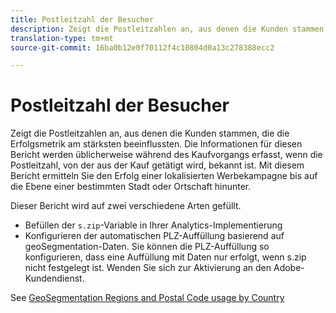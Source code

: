 ```yaml
---
title: Postleitzahl der Besucher
description: Zeigt die Postleitzahlen an, aus denen die Kunden stammen, die die Erfolgsmetrik am stärksten beeinflussten. Die Informationen für diesen Bericht werden üblicherweise während des Kaufvorgangs erfasst, wenn die Postleitzahl, von der aus der Kauf getätigt wird, bekannt ist. Mit diesem Bericht ermitteln Sie den Erfolg einer lokalisierten Werbekampagne bis auf die Ebene einer bestimmten Stadt oder Ortschaft hinunter.
translation-type: tm+mt
source-git-commit: 16ba0b12e0f70112f4c10804d0a13c278388ecc2

---
```



# Postleitzahl der Besucher

Zeigt die Postleitzahlen an, aus denen die Kunden stammen, die die Erfolgsmetrik am stärksten beeinflussten. Die Informationen für diesen Bericht werden üblicherweise während des Kaufvorgangs erfasst, wenn die Postleitzahl, von der aus der Kauf getätigt wird, bekannt ist. Mit diesem Bericht ermitteln Sie den Erfolg einer lokalisierten Werbekampagne bis auf die Ebene einer bestimmten Stadt oder Ortschaft hinunter.

Dieser Bericht wird auf zwei verschiedene Arten gefüllt.

* Befüllen der `s.zip`-Variable in Ihrer Analytics-Implementierung
* Konfigurieren der automatischen PLZ-Auffüllung basierend auf geoSegmentation-Daten. Sie können die PLZ-Auffüllung so konfigurieren, dass eine Auffüllung mit Daten nur erfolgt, wenn s.zip nicht festgelegt ist. Wenden Sie sich zur Aktivierung an den Adobe-Kundendienst.

See [GeoSegmentation Regions and Postal Code usage by Country](reports-geosegmentation-reference.md)
